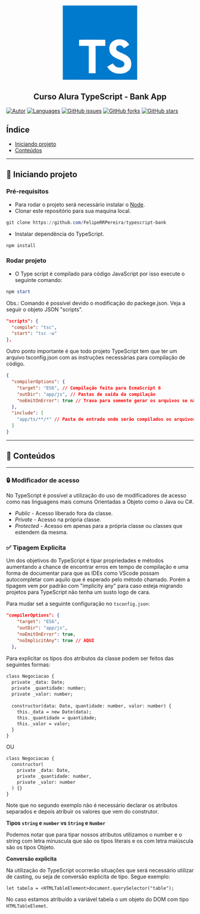 <p align="center">
   <img src="readme/ts-logo.png" width="200" />
</p>

<h2 align="center">
  Curso Alura TypeScript - Bank App
</h2>

[![Autor](https://img.shields.io/badge/Student-FelipeRRPereira-0077D6?style=flat-square)](https://github.com/FelipeRRPereira)
[![Languages](https://img.shields.io/github/languages/count/FelipeRRPereira/typescript-bank?color=0077D6&label=Langueges&style=flat-square)](#)
[![GitHub issues](https://img.shields.io/github/issues/FelipeRRPereira/typescript-bank?color=0077D6&label=Issues&style=flat-square)](https://github.com/FelipeRRPereira/typescript-bank/issues)
[![GitHub forks](https://img.shields.io/github/forks/FelipeRRPereira/typescript-bank?color=0077D6&label=Forks&style=flat-square)](https://github.com/FelipeRRPereira/typescript-bank/network)
[![GitHub stars](https://img.shields.io/github/stars/FelipeRRPereira/typescript-bank?label=Stars&style=flat-square)](https://github.com/FelipeRRPereira/typescript-bank/stargazers)

## Índice

<ul>
  <li><a href="#-iniciando-projeto">Iniciando projeto</a></li>
  <li><a href="#-conteúdos">Conteúdos</a></li>
</ul>

---

## 🚀 Iniciando projeto

### Pré-requisitos

- Para rodar o projeto será necessário instalar o [Node](https://nodejs.org/en/download/).
- Clonar este repositório para sua maquina local.

```powershell
git clone https://github.com/FelipeRRPereira/typescript-bank
```

- Instalar dependência do TypeScript.

```powershell
npm install
```

### Rodar projeto

- O Type script é compilado para código JavaScript por isso execute o seguinte comando:

```powershell
npm start
```

Obs.: Comando é possível devido o modificação do packege.json. Veja a seguir o objeto JSON "scripts".

```json
"scripts": {
  "compile": "tsc",
  "start": "tsc -w"
},
```

Outro ponto importante é que todo projeto TypeScript tem que ter um arquivo tsconfig.json com as instruções necessárias para compilação de código.

```json
{
  "compilerOptions": {
    "target": "ES6", // Compilação feita para EcmaScript 6
    "outDir": "app/js", // Pastas de saída da compilação
    "noEmitOnError": true // Trava para somente gerar os arquivos se não existir erros na compilação do projeto
  },
  "include": [
    "app/ts/**/*" // Pasta de entrada onde serão compilados os arquivos TypeScript
  ]
}
```

---

## 📑 Conteúdos

---

### 🔒 Modificador de acesso

No TypeScript é possível a utilização do uso de modificadores de acesso como nas linguagens mais comuns Orientadas a Objeto como o Java ou C#.

- _Public_ - Acesso liberado fora da classe.
- _Private_ - Acesso na própria classe.
- _Protected_ - Acesso em apenas para a própria classe ou classes que estendem da mesma.

### ✅ Tipagem Explicita

Um dos objetivos do TypeScript é tipar propriedades e métodos aumentando a chance de encontrar erros em tempo de compilação e uma forma de documentar para que as IDEs como VScode possam autocompletar com aquilo que é esperado pelo método chamado. Porém a tipagem vem por padrão com "implicity any" para caso esteja migrando projetos para TypeScript não tenha um susto logo de cara.

Para mudar set a seguinte configuração no `tsconfig.json`:

```json
"compilerOptions": {
    "target": "ES6",
    "outDir": "app/js",
    "noEmitOnError": true,
    "noImplicitAny": true // AQUI
  },
```

Para explicitar os tipos dos atributos da classe podem ser feitos das seguintes formas:

```tsx
class Negociacao {
  private _data: Date;
  private _quantidade: number;
  private _valor: number;

  constructor(data: Date, quantidade: number, valor: number) {
    this._data = new Date(data);
    this._quantidade = quantidade;
    this._valor = valor;
  }
}
```

OU

```tsx
class Negociacao {
  constructor(
    private _data: Date,
    private _quantidade: number,
    private _valor: number
  ) {}
}
```

Note que no segundo exemplo não é necessário declarar os atributos separados e depois atribuir os valores que vem do construtor.

**Tipos `string` e `number` vs `String` e `Number`**

Podemos notar que para tipar nossos atributos utilizamos o number e o string com letra minuscula que são os tipos literais e os com letra maiúscula são os tipos Objeto.

**Conversão explicita**

Na utilização do TypeScript ocorrerão situações que será necessário utilizar de casting, ou seja de conversão explicita de tipo. Segue exemplo:

```tsx
let tabela = <HTMLTableElement>document.querySelector("table");
```

No caso estamos atribuído a variável tabela o um objeto do DOM com tipo `HTMLTableElemet`.
